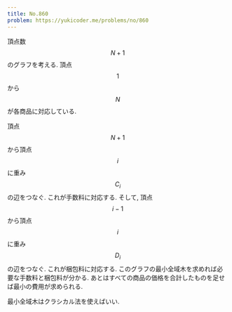 ```yaml
---
title: No.860
problem: https://yukicoder.me/problems/no/860
---
```

頂点数 $$ N+1 $$ のグラフを考える. 頂点 $$ 1 $$ から $$ N $$ が各商品に対応している.

頂点 $$ N+1 $$ から頂点 $$ i $$ に重み $$ C_i $$ の辺をつなぐ. これが手数料に対応する. そして, 頂点 $$ i-1 $$ から頂点 $$ i $$ に重み $$ D_i $$ の辺をつなぐ. これが梱包料に対応する. このグラフの最小全域木を求めれば必要な手数料と梱包料が分かる. あとはすべての商品の価格を合計したものを足せば最小の費用が求められる.

最小全域木はクラシカル法を使えばいい.
